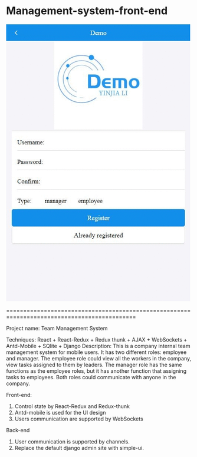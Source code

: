 # Management-system-front-end

![image](https://github.com/DreamingLi/Management-system-back-end/blob/main/img/team-manager.68e4d31c.gif)

============================================================================================


Project name: Team Management System

Techniques: React + React-Redux + Redux thunk + AJAX + WebSockets + Antd-Mobile + SQlite + Django
Description: This is a company internal team management system for mobile users. It has two different roles: employee and manager. The
employee role could view all the workers in the company, view tasks assigned to them by leaders. The manager role has the same functions as
the employee roles, but it has another function that assigning tasks to employees. Both roles could communicate with anyone in the company.


Front-end:
1. Control state by React-Redux and Redux-thunk
2. Antd-mobile is used for the UI design
3. Users communication are supported by WebSockets

Back-end
1. User communication is supported by channels.
2. Replace the default django admin site with simple-ui.

